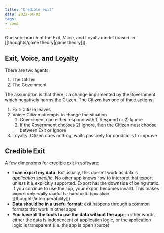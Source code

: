 ```yaml
---
title: "Credible exit"
date: 2022-08-02
tags:
- seed
---
```


One sub-branch of the Exit, Voice, and Loyalty model (based on [[thoughts/game theory|game theory]]).

## Exit, Voice, and Loyalty
There are two agents.
1. The Citizen
2. The Government

The assumption is that there is a change implemented by the Government which negatively harms the Citizen. The Citizen has one of three actions:

1. Exit: Citizen leaves
2. Voice: Citizen attempts to change the situation
	1. Government can either respond with 1) Respond or 2) Ignore
	2. If the Government chooses 2) Ignore, then the Citizen must choose between Exit or Ignore
3. Loyalty: Citizen does nothing, waits passively for conditions to improve

## Credible Exit
A few dimensions for credible exit in software:

- **I can export my data.** But usually, this doesn't work as data is *application specific*. No other app knows how to interpret that export unless it is explicitly supported. Export has the downside of being static. If you continue to use the app, your export becomes invalid. This makes export only really useful for hard exit. (see also: [[thoughts/interoperability]])
- **Data should be in a useful format**: exit happens through a common formats that work in other apps
- **You have all the tools to use the data without the app**: in other words, either the data is independent of application logic, or the application logic is transparent (i.e. the app is open source)